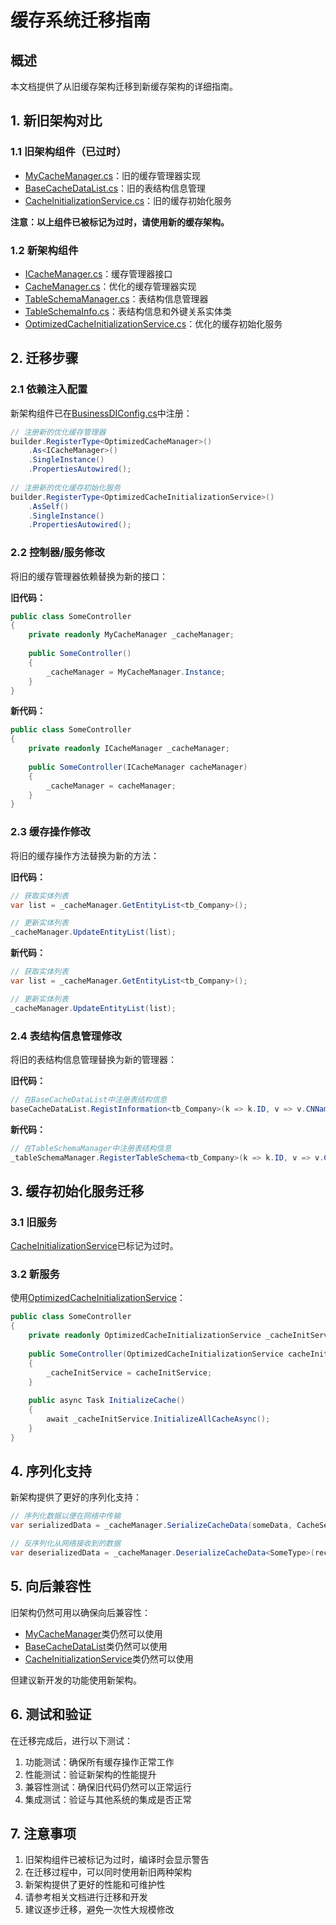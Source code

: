 # 缓存系统迁移指南

## 概述

本文档提供了从旧缓存架构迁移到新缓存架构的详细指南。

## 1. 新旧架构对比

### 1.1 旧架构组件（已过时）
- [MyCacheManager.cs](file:///E:/CodeRepository/SynologyDrive/RUINORERP/RUINORERP.Extensions/Middlewares/MyCacheManager.cs)：旧的缓存管理器实现
- [BaseCacheDataList.cs](file:///E:/CodeRepository/SynologyDrive/RUINORERP/RUINORERP.Extensions/Middlewares/BaseCacheDataList.cs)：旧的表结构信息管理
- [CacheInitializationService.cs](file:///E:/CodeRepository/SynologyDrive/RUINORERP/RUINORERP.Business/CommService/CacheInitializationService.cs)：旧的缓存初始化服务

**注意：以上组件已被标记为过时，请使用新的缓存架构。**

### 1.2 新架构组件
- [ICacheManager.cs](file:///E:/CodeRepository/SynologyDrive/RUINORERP/RUINORERP.Business/CommService/ICacheManager.cs)：缓存管理器接口
- [CacheManager.cs](file:///E:/CodeRepository/SynologyDrive/RUINORERP/RUINORERP.Business/CommService/CacheManager.cs)：优化的缓存管理器实现
- [TableSchemaManager.cs](file:///E:/CodeRepository/SynologyDrive/RUINORERP/RUINORERP.Business/CommService/TableSchemaManager.cs)：表结构信息管理器
- [TableSchemaInfo.cs](file:///E:/CodeRepository/SynologyDrive/RUINORERP/RUINORERP.Business/CommService/TableSchemaInfo.cs)：表结构信息和外键关系实体类
- [OptimizedCacheInitializationService.cs](file:///E:/CodeRepository/SynologyDrive/RUINORERP/RUINORERP.Business/CommService/OptimizedCacheInitializationService.cs)：优化的缓存初始化服务

## 2. 迁移步骤

### 2.1 依赖注入配置
新架构组件已在[BusinessDIConfig.cs](file:///E:/CodeRepository/SynologyDrive/RUINORERP/RUINORERP.Business/DI/BusinessDIConfig.cs)中注册：

```csharp
// 注册新的优化缓存管理器
builder.RegisterType<OptimizedCacheManager>()
    .As<ICacheManager>()
    .SingleInstance()
    .PropertiesAutowired();
    
// 注册新的优化缓存初始化服务
builder.RegisterType<OptimizedCacheInitializationService>()
    .AsSelf()
    .SingleInstance()
    .PropertiesAutowired();
```

### 2.2 控制器/服务修改
将旧的缓存管理器依赖替换为新的接口：

**旧代码：**
```csharp
public class SomeController
{
    private readonly MyCacheManager _cacheManager;
    
    public SomeController()
    {
        _cacheManager = MyCacheManager.Instance;
    }
}
```

**新代码：**
```csharp
public class SomeController
{
    private readonly ICacheManager _cacheManager;
    
    public SomeController(ICacheManager cacheManager)
    {
        _cacheManager = cacheManager;
    }
}
```

### 2.3 缓存操作修改
将旧的缓存操作方法替换为新的方法：

**旧代码：**
```csharp
// 获取实体列表
var list = _cacheManager.GetEntityList<tb_Company>();

// 更新实体列表
_cacheManager.UpdateEntityList(list);
```

**新代码：**
```csharp
// 获取实体列表
var list = _cacheManager.GetEntityList<tb_Company>();

// 更新实体列表
_cacheManager.UpdateEntityList(list);
```

### 2.4 表结构信息管理修改
将旧的表结构信息管理替换为新的管理器：

**旧代码：**
```csharp
// 在BaseCacheDataList中注册表结构信息
baseCacheDataList.RegistInformation<tb_Company>(k => k.ID, v => v.CNName);
```

**新代码：**
```csharp
// 在TableSchemaManager中注册表结构信息
_tableSchemaManager.RegisterTableSchema<tb_Company>(k => k.ID, v => v.CNName);
```

## 3. 缓存初始化服务迁移

### 3.1 旧服务
[CacheInitializationService](file:///E:/CodeRepository/SynologyDrive/RUINORERP/RUINORERP.Business/CommService/CacheInitializationService.cs)已标记为过时。

### 3.2 新服务
使用[OptimizedCacheInitializationService](file:///E:/CodeRepository/SynologyDrive/RUINORERP/RUINORERP.Business/CommService/OptimizedCacheInitializationService.cs)：

```csharp
public class SomeController
{
    private readonly OptimizedCacheInitializationService _cacheInitService;
    
    public SomeController(OptimizedCacheInitializationService cacheInitService)
    {
        _cacheInitService = cacheInitService;
    }
    
    public async Task InitializeCache()
    {
        await _cacheInitService.InitializeAllCacheAsync();
    }
}
```

## 4. 序列化支持

新架构提供了更好的序列化支持：

```csharp
// 序列化数据以便在网络中传输
var serializedData = _cacheManager.SerializeCacheData(someData, CacheSerializationHelper.SerializationType.MessagePack);

// 反序列化从网络接收到的数据
var deserializedData = _cacheManager.DeserializeCacheData<SomeType>(receivedData, CacheSerializationHelper.SerializationType.Json);
```

## 5. 向后兼容性

旧架构仍然可用以确保向后兼容性：
- [MyCacheManager](file:///E:/CodeRepository/SynologyDrive/RUINORERP/RUINORERP.Extensions/Middlewares/MyCacheManager.cs#L17-L982)类仍然可以使用
- [BaseCacheDataList](file:///E:/CodeRepository/SynologyDrive/RUINORERP/RUINORERP.Extensions/Middlewares/BaseCacheDataList.cs#L19-L439)类仍然可以使用
- [CacheInitializationService](file:///E:/CodeRepository/SynologyDrive/RUINORERP/RUINORERP.Business/CommService/CacheInitializationService.cs#L13-L568)类仍然可以使用

但建议新开发的功能使用新架构。

## 6. 测试和验证

在迁移完成后，进行以下测试：
1. 功能测试：确保所有缓存操作正常工作
2. 性能测试：验证新架构的性能提升
3. 兼容性测试：确保旧代码仍然可以正常运行
4. 集成测试：验证与其他系统的集成是否正常

## 7. 注意事项

1. 旧架构组件已被标记为过时，编译时会显示警告
2. 在迁移过程中，可以同时使用新旧两种架构
3. 新架构提供了更好的性能和可维护性
4. 请参考相关文档进行迁移和开发
5. 建议逐步迁移，避免一次性大规模修改